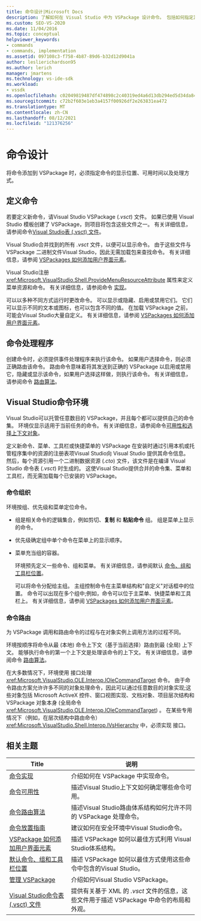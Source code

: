 ```yaml
---
title: 命令设计|Microsoft Docs
description: 了解如何在 Visual Studio 中为 VSPackage 设计命令。 包括如何指定其显示位置、可用时间以及处理方式。
ms.custom: SEO-VS-2020
ms.date: 11/04/2016
ms.topic: conceptual
helpviewer_keywords:
- commands
- commands, implementation
ms.assetid: 097108c3-f758-4b87-89d6-b32d12d9041a
author: leslierichardson95
ms.author: lerich
manager: jmartens
ms.technology: vs-ide-sdk
ms.workload:
- vssdk
ms.openlocfilehash: c02049819487df474898c2c40319ed4a6d13db294ed5d34da84743c0eb4b50a1
ms.sourcegitcommit: c72b2f603e1eb3a4157f00926df2e263831ea472
ms.translationtype: MT
ms.contentlocale: zh-CN
ms.lasthandoff: 08/12/2021
ms.locfileid: "121376256"
---
```

# <a name="command-design"></a>命令设计
将命令添加到 VSPackage 时，必须指定命令的显示位置、可用时间以及处理方式。

## <a name="define-commands"></a>定义命令
 若要定义新命令，请Visual Studio VSPackage (*.vsct*) 文件。 如果已使用 Visual Studio 模板创建了 VSPackage，则项目将包含这些文件之一。 有关详细信息，请参阅命令[Visual Studio表 (.vsct) 文件](../../extensibility/internals/visual-studio-command-table-dot-vsct-files.md)。

 Visual Studio合并找到的所有 *.vsct* 文件，以便可以显示命令。 由于这些文件与 VSPackage 二进制文件Visual Studio，因此无需加载包来查找命令。 有关详细信息，请参阅 [VSPackages 如何添加用户界面元素](../../extensibility/internals/how-vspackages-add-user-interface-elements.md)。

 Visual Studio注册 <xref:Microsoft.VisualStudio.Shell.ProvideMenuResourceAttribute> 属性来定义菜单资源和命令。 有关详细信息，请参阅命令 [实现](../../extensibility/internals/command-implementation.md)。

 可以以多种不同方式运行时更改命令。 可以显示或隐藏、启用或禁用它们。 它们可以显示不同的文本或图标，也可以包含不同的值。 在加载 VSPackage 之前，可能会Visual Studio大量自定义。 有关详细信息，请参阅 [VSPackages 如何添加用户界面元素](../../extensibility/internals/how-vspackages-add-user-interface-elements.md)。

## <a name="command-handlers"></a>命令处理程序
 创建命令时，必须提供事件处理程序来执行该命令。 如果用户选择命令，则必须正确路由该命令。 路由命令意味着将其发送到正确的 VSPackage 以启用或禁用它，隐藏或显示该命令，如果用户选择这样做，则执行该命令。 有关详细信息，请参阅命令 [路由算法](../../extensibility/internals/command-routing-algorithm.md)。

## <a name="visual-studio-command-environment"></a>Visual Studio命令环境
 Visual Studio可以托管任意数目的 VSPackage，并且每个都可以提供自己的命令集。 环境仅显示适用于当前任务的命令。 有关详细信息，请参阅命令[可用性和](../../extensibility/internals/command-availability.md)[选择上下文对象](../../extensibility/internals/selection-context-objects.md)。

 定义新命令、菜单、工具栏或快捷菜单的 VSPackage 在安装时通过引用本机或托管程序集中的资源的注册表项Visual Studio向 Visual Studio 提供其命令信息。 然后，每个资源引用一个二进制数据资源 (*.cto*) 文件，该文件是在编译 Visual Studio 命令表 (*.vsct*) 时生成的。 这使Visual Studio提供合并的命令集、菜单和工具栏，而无需加载每个已安装的 VSPackage。

### <a name="command-organization"></a>命令组织
 环境按组、优先级和菜单定位命令。

- 组是相关命令的逻辑集合，例如剪切、**复制** 和 **粘贴命令** 组。 组是菜单上显示的命令。

- 优先级确定组中单个命令在菜单上的显示顺序。

- 菜单充当组的容器。

  环境预先定义一些命令、组和菜单。 有关详细信息，请参阅默认 [命令、组和工具栏位置](../../extensibility/internals/default-command-group-and-toolbar-placement.md)。

  可以将命令分配给主组。 主组控制命令在主菜单结构和"自定义"对话框中的位置。  命令可以出现在多个组中;例如，命令可以位于主菜单、快捷菜单和工具栏上。 有关详细信息，请参阅 [VSPackages 如何添加用户界面元素](../../extensibility/internals/how-vspackages-add-user-interface-elements.md)。

### <a name="command-routing"></a>命令路由
 为 VSPackage 调用和路由命令的过程与在对象实例上调用方法的过程不同。

 环境按顺序将命令从最 (本地) 命令上下文（基于当前选择）路由到最 (全局) 上下文。 能够执行命令的第一个上下文是处理该命令的上下文。 有关详细信息，请参阅命令 [路由算法](../../extensibility/internals/command-routing-algorithm.md)。

 在大多数情况下，环境使用 接口处理 <xref:Microsoft.VisualStudio.OLE.Interop.IOleCommandTarget> 命令。 由于命令路由方案允许许多不同的对象处理命令，因此可以通过任意数目的对象实现;这些对象包括 Microsoft ActiveX 控件、窗口视图实现、文档对象、项目层次结构和 VSPackage 对象本身 (全局命令 <xref:Microsoft.VisualStudio.OLE.Interop.IOleCommandTarget>) 。 在某些专用情况下（例如，在层次结构中路由命令） <xref:Microsoft.VisualStudio.Shell.Interop.IVsHierarchy> 中，必须实现 接口。

## <a name="related-topics"></a>相关主题

|Title|说明|
|-----------|-----------------|
|[命令实现](../../extensibility/internals/command-implementation.md)|介绍如何在 VSPackage 中实现命令。|
|[命令可用性](../../extensibility/internals/command-availability.md)|描述Visual Studio上下文如何确定哪些命令可用。|
|[命令路由算法](../../extensibility/internals/command-routing-algorithm.md)|描述Visual Studio路由体系结构如何允许不同的 VSPackage 处理命令。|
|[命令放置指南](../../extensibility/internals/command-placement-guidelines.md)|建议如何在安全环境中Visual Studio命令。|
|[VSPackage 如何添加用户界面元素](../../extensibility/internals/how-vspackages-add-user-interface-elements.md)|描述 VSPackage 如何以最佳方式利用 Visual Studio体系结构。|
|[默认命令、组和工具栏位置](../../extensibility/internals/default-command-group-and-toolbar-placement.md)|描述 VSPackage 如何以最佳方式使用这些命令中包含的Visual Studio。|
|[管理 VSPackage](../../extensibility/managing-vspackages.md)|介绍如何Visual Studio VSPackage。|
|[Visual Studio命令表 (.vsct) 文件](../../extensibility/internals/visual-studio-command-table-dot-vsct-files.md)|提供有关基于 XML 的 *.vsct* 文件的信息，这些文件用于描述 VSPackage 中命令的布局和外观。|
